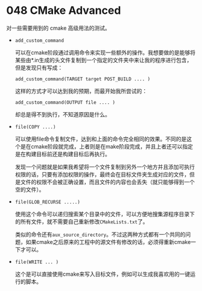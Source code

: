 # 048 CMake Advanced

对一些需要用到的 cmake 高级用法的测试。

- `add_custom_command`
  
  可以在cmake阶段通过调用命令来实现一些额外的操作。我想要做的是能够将某些由*.in生成的头文件复制到一个指定的文件夹中来让我的程序进行包含，但是发现只有写成：
  ```
  add_custom_command(TARGET target POST_BUILD .... )
  ```
  这样的方式才可以达到我的预期，而最开始我所尝试的：
  ```
  add_custom_command(OUTPUT file .... )
  ```
  却总是得不到执行，不知道原因是什么。

- `file(COPY ....)`

  可以使用file命令复制文件，达到和上面的命令完全相同的效果。不同的是这个是在cmake阶段就完成，上者则是在make阶段完成，并且上者还可以指定是在构建目标前还是构建目标后再执行。

  发现一个问题就是如果我希望将一个文件复制到另外一个地方并且添加可执行权限的话，只要有添加权限的操作，最终会在目标文件夹生成对应的文件，但是文件的权限不会被正确设置，而且文件的内容也会丢失（就只能够得到一个空的文件）。

- `file(GLOB_RECURSE .....)`

  使用这个命令可以递归搜索某个目录中的文件，可以方便地搜集源程序目录下的所有文件，就不需要自己重新修改`CMakeLists.txt`了。

  类似的命令还有`aux_source_directory`。不过这两种方式都有一个共同的问题，如果cmake之后原来的工程中的源文件有修改的话，必须得重新cmake一下才可以。

- `file(WRITE ... )`

  这个是可以直接使用cmake来写入目标文件，例如可以生成我喜欢用的一键运行的脚本。



